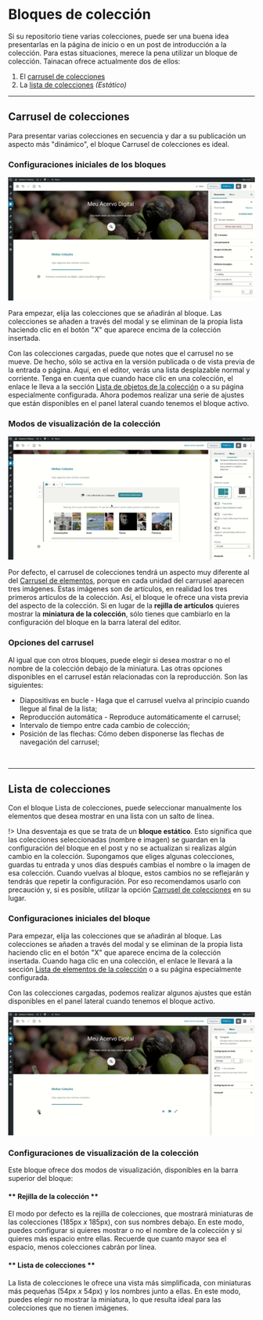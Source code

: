 # Bloques de colección

Si su repositorio tiene varias colecciones, puede ser una buena idea presentarlas en la página de inicio o en un post de introducción a la colección. Para estas situaciones, merece la pena utilizar un bloque de colección. Tainacan ofrece actualmente dos de ellos:

1. El [carrusel de colecciones](#carrusel-de-colecciones)
2. La [lista de colecciones](#lista-de-colecciones) _(Estático)_

---

## Carrusel de colecciones

Para presentar varias colecciones en secuencia y dar a su publicación un aspecto más "dinámico", el bloque Carrusel de colecciones es ideal.

### Configuraciones iniciales de los bloques

![Selección de las colecciones del bloque](/es-mx/_assets/gifs/blocks-collections-carousel-1.gif)

Para empezar, elija las colecciones que se añadirán al bloque. Las colecciones se añaden a través del modal y se eliminan de la propia lista haciendo clic en el botón "X" que aparece encima de la colección insertada.

Con las colecciones cargadas, puede que notes que el carrusel no se mueve. De hecho, sólo se activa en la versión publicada o de vista previa de la entrada o página. Aquí, en el editor, verás una lista desplazable normal y corriente. Tenga en cuenta que cuando hace clic en una colección, el enlace le lleva a la sección [Lista de objetos de la colección](/es-mx/tainacan-pages#página-de-elementos-del-repositorio) o a su página especialmente configurada. Ahora podemos realizar una serie de ajustes que están disponibles en el panel lateral cuando tenemos el bloque activo.

### Modos de visualización de la colección

![Ver el carrusel en acción en el tema](/es-mx/_assets/gifs/blocks-collections-carousel-2.gif)

Por defecto, el carrusel de colecciones tendrá un aspecto muy diferente al del [Carrusel de elementos](/es-mx/blocks-items#carrossel-de-itens), porque en cada unidad del carrusel aparecen tres imágenes. Estas imágenes son de artículos, en realidad los tres primeros artículos de la colección. Así, el bloque le ofrece una vista previa del aspecto de la colección. Si en lugar de la **rejilla de artículos** quieres mostrar la **miniatura de la colección**, sólo tienes que cambiarlo en la configuración del bloque en la barra lateral del editor.

### Opciones del carrusel

Al igual que con otros bloques, puede elegir si desea mostrar o no el nombre de la colección debajo de la miniatura. Las otras opciones disponibles en el carrusel están relacionadas con la reproducción. Son las siguientes:

- Diapositivas en bucle - Haga que el carrusel vuelva al principio cuando llegue al final de la lista;
- Reproducción automática - Reproduce automáticamente el carrusel;
- Intervalo de tiempo entre cada cambio de colección;
- Posición de las flechas: Cómo deben disponerse las flechas de navegación del carrusel;

<br>

---

## Lista de colecciones

Con el bloque Lista de colecciones, puede seleccionar manualmente los elementos que desea mostrar en una lista con un salto de línea.

!> Una desventaja es que se trata de un **bloque estático**. Esto significa que las colecciones seleccionadas (nombre e imagen) se guardan en la configuración del bloque en el post y no se actualizan si realizas algún cambio en la colección. Supongamos que eliges algunas colecciones, guardas tu entrada y unos días después cambias el nombre o la imagen de esa colección. Cuando vuelvas al bloque, estos cambios no se reflejarán y tendrás que repetir la configuración. Por eso recomendamos usarlo con precaución y, si es posible, utilizar la opción [Carrusel de colecciones](#carrusel-de-colecciones) en su lugar.

### Configuraciones iniciales del bloque

Para empezar, elija las colecciones que se añadirán al bloque. Las colecciones se añaden a través del modal y se eliminan de la propia lista haciendo clic en el botón "X" que aparece encima de la colección insertada. Cuando haga clic en una colección, el enlace le llevará a la sección [Lista de elementos de la colección](/es-mx/tainacan-pages#páginas-de-elementos-de-una-colección) o a su página especialmente configurada.

Con las colecciones cargadas, podemos realizar algunos ajustes que están disponibles en el panel lateral cuando tenemos el bloque activo.

![Configuraciones iniciales del bloque](/es-mx/_assets/gifs/blocks-collections-list-1.gif)

### Configuraciones de visualización de la colección

Este bloque ofrece dos modos de visualización, disponibles en la barra superior del bloque:

<!-- tabs:start -->

#### ** Rejilla de la colección **

El modo por defecto es la rejilla de colecciones, que mostrará miniaturas de las colecciones (185px _x_ 185px), con sus nombres debajo. En este modo, puedes configurar si quieres mostrar o no el nombre de la colección y si quieres más espacio entre ellas. Recuerde que cuanto mayor sea el espacio, menos colecciones cabrán por línea.

#### ** Lista de colecciones **

La lista de colecciones le ofrece una vista más simplificada, con miniaturas más pequeñas (54px _x_ 54px) y los nombres junto a ellas. En este modo, puedes elegir no mostrar la miniatura, lo que resulta ideal para las colecciones que no tienen imágenes.

<!-- tabs:end -->
